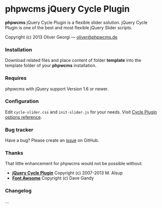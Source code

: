 phpwcms jQuery Cycle Plugin
===========================

**phpwcms** jQuery Cycle Plugin is a flexible slider solution. jQuery Cycle Plugin is one of the best and most flexible jQuery Slider scripts.

Copyright (c) 2013 Oliver Georgi — oliver@phpwcms.de

### Installation

Download related files and place content of folder **template** into the template folder of your **phpwcms** installation.

### Requires

phpwcms with jQuery support Version 1.6 or newer.

### Configuration

Edit `cycle-slider.css` and `init-slider.js` for your needs. Visit [Cycle Plugin options reference](http://jquery.malsup.com/cycle/options.html).

### Bug tracker

Have a bug? Please create an [issue](https://github.com/slackero/phpwcms-extended/issues) on GitHub.

### Thanks

That little enhancement for phpwcms would not be possible without:

- **[jQuery Cycle Plugin](http://jquery.malsup.com/cycle/)** Copyright (c) 2007-2013 M. Alsup
- **[Font Awsome](http://fortawesome.github.io/Font-Awesome/)** Copyright (c) Dave Gandy

### Changelog

…